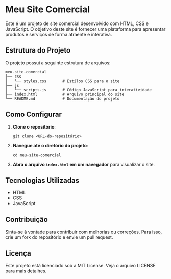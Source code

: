 # Meu Site Comercial

Este é um projeto de site comercial desenvolvido com HTML, CSS e JavaScript. O objetivo deste site é fornecer uma plataforma para apresentar produtos e serviços de forma atraente e interativa.

## Estrutura do Projeto

O projeto possui a seguinte estrutura de arquivos:

```
meu-site-comercial
├── css
│   └── styles.css       # Estilos CSS para o site
├── js
│   └── scripts.js       # Código JavaScript para interatividade
├── index.html           # Arquivo principal do site
└── README.md            # Documentação do projeto
```

## Como Configurar

1. **Clone o repositório**:
   ```
   git clone <URL-do-repositório>
   ```

2. **Navegue até o diretório do projeto**:
   ```
   cd meu-site-comercial
   ```

3. **Abra o arquivo `index.html` em um navegador** para visualizar o site.

## Tecnologias Utilizadas

- HTML
- CSS
- JavaScript

## Contribuição

Sinta-se à vontade para contribuir com melhorias ou correções. Para isso, crie um fork do repositório e envie um pull request.

## Licença

Este projeto está licenciado sob a MIT License. Veja o arquivo LICENSE para mais detalhes.